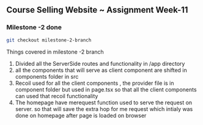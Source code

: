 ## Course Selling Website ~ Assignment Week-11

### Milestone -2 done

```bash
git checkout milestone-2-branch
```

Things covered in milestone -2 branch

1. Divided all the ServerSide routes and functionality in /app directory
2. all the components that will serve as client component are shifted in components folder in src
3. Recoil used for all the client components , the provider file is in component folder but used in page.tsx
   so that all the client components can used that recoil functionality
4. The homepage have merequest function used to serve the request on server. so that will save the extra hop
   for me request which intialy was done on homepage after page is loaded on browser
